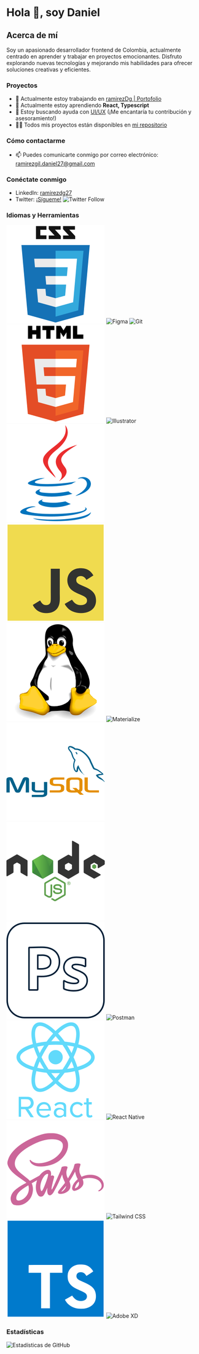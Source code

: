 # Hola 👋, soy Daniel

## Acerca de mí
Soy un apasionado desarrollador frontend de Colombia, actualmente centrado en aprender y trabajar en proyectos emocionantes. Disfruto explorando nuevas tecnologías y mejorando mis habilidades para ofrecer soluciones creativas y eficientes.

### Proyectos
- 🔭 Actualmente estoy trabajando en [ramirezDg | Portofolio](https://github.com/ramirezDg/ramirezDg-app)
- 🌱 Actualmente estoy aprendiendo **React, Typescript**
- 🤝 Estoy buscando ayuda con [UI/UX](#) (¡Me encantaría tu contribución y asesoramiento!)
- 👨‍💻 Todos mis proyectos están disponibles en [mi repositorio](https://github.com/ramirezDg?tab=repositories)

### Cómo contactarme
- 📫 Puedes comunicarte conmigo por correo electrónico: [ramirezgil.daniel27@gmail.com](mailto:ramirezgil.daniel27@gmail.com)

### Conéctate conmigo
- LinkedIn: [ramirezdg27](https://linkedin.com/in/ramirezdg27)
- Twitter: [¡Sígueme!](https://twitter.com/) ![Twitter Follow](https://img.shields.io/twitter/follow/?logo=twitter&style=for-the-badge)

### Idiomas y Herramientas
![CSS3](https://raw.githubusercontent.com/devicons/devicon/master/icons/css3/css3-original-wordmark.svg)
![Figma](https://www.vectorlogo.zone/logos/figma/figma-icon.svg)
![Git](https://www.vectorlogo.zone/logos/git-scm/git-scm-icon.svg)
![HTML5](https://raw.githubusercontent.com/devicons/devicon/master/icons/html5/html5-original-wordmark.svg)
![Illustrator](https://www.vectorlogo.zone/logos/adobe_illustrator/adobe_illustrator-icon.svg)
![Java](https://raw.githubusercontent.com/devicons/devicon/master/icons/java/java-original.svg)
![JavaScript](https://raw.githubusercontent.com/devicons/devicon/master/icons/javascript/javascript-original.svg)
![Linux](https://raw.githubusercontent.com/devicons/devicon/master/icons/linux/linux-original.svg)
![Materialize](https://raw.githubusercontent.com/prplx/svg-logos/5585531d45d294869c4eaab4d7cf2e9c167710a9/svg/materialize.svg)
![MySQL](https://raw.githubusercontent.com/devicons/devicon/master/icons/mysql/mysql-original-wordmark.svg)
![Node.js](https://raw.githubusercontent.com/devicons/devicon/master/icons/nodejs/nodejs-original-wordmark.svg)
![Photoshop](https://raw.githubusercontent.com/devicons/devicon/master/icons/photoshop/photoshop-line.svg)
![Postman](https://www.vectorlogo.zone/logos/getpostman/getpostman-icon.svg)
![React](https://raw.githubusercontent.com/devicons/devicon/master/icons/react/react-original-wordmark.svg)
![React Native](https://reactnative.dev/img/header_logo.svg)
![Sass](https://raw.githubusercontent.com/devicons/devicon/master/icons/sass/sass-original.svg)
![Tailwind CSS](https://www.vectorlogo.zone/logos/tailwindcss/tailwindcss-icon.svg)
![TypeScript](https://raw.githubusercontent.com/devicons/devicon/master/icons/typescript/typescript-original.svg)
![Adobe XD](https://cdn.worldvectorlogo.com/logos/adobe-xd.svg)

### Estadísticas
![Estadísticas de GitHub](https://github-readme-stats.vercel.app/api?username=ramirezdg&show_icons=true&locale=en)
